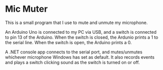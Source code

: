 # Mic Muter

This is a small program that I use to mute and unmute my microphone.

An Arduino Uno is connected to my PC via USB, and a switch is connected to pin 
13 of the Arduino. When the switch is closed, the Ardunio prints a 1 to the 
serial line. When the switch is open, the Arduino prints a 0.

A .NET console app connects to the serial port, and mutes/unmutes whichever 
microphone Windows has set as default. It also records events and plays a 
switch clicking sound as the switch is turned on or off.
